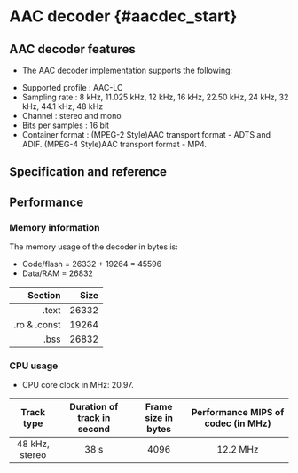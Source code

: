# AAC decoder {#aacdec_start}

## AAC decoder features
- The AAC decoder implementation supports the following:
+ Supported profile : AAC-LC
+ Sampling rate : 8 kHz, 11.025 kHz, 12 kHz, 16 kHz, 22.50 kHz, 24 kHz, 32 kHz, 44.1 kHz, 48 kHz
+ Channel :	stereo and mono
+ Bits per samples : 16 bit
+ Container format : (MPEG-2 Style)AAC transport format - ADTS and ADIF. (MPEG-4 Style)AAC transport format - MP4.

## Specification and reference

## Performance

### Memory information
The memory usage of the decoder in bytes is:
* Code/flash    =  26332 + 19264 = 45596
* Data/RAM      =  26832

| Section | Size |
|--------:|-----:|
| .text | 26332  |
| .ro & .const | 19264 |
| .bss | 26832 |

### CPU usage
* CPU core clock in MHz: 20.97.

| Track type | Duration of track in second | Frame size in bytes | Performance MIPS of codec (in MHz)  |
|:----------:|:---------------------------:|:-------------------:|:----------------------------------:|
|48 kHz, stereo | 38 s  | 4096 | 12.2 MHz |
